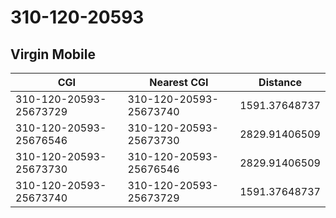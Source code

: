 # 310-120-20593
## Virgin Mobile


| CGI | Nearest CGI | Distance |
|-----|-------------|----------|
| 310-120-20593-25673729 | 310-120-20593-25673740 | 1591.37648737 |
| 310-120-20593-25676546 | 310-120-20593-25673730 | 2829.91406509 |
| 310-120-20593-25673730 | 310-120-20593-25676546 | 2829.91406509 |
| 310-120-20593-25673740 | 310-120-20593-25673729 | 1591.37648737 |
